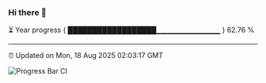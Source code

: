 ### Hi there 👋

⏳ Year progress { ██████████████████▁▁▁▁▁▁▁▁▁▁▁▁ } 62.76 %

---

⏰ Updated on Mon, 18 Aug 2025 02:03:17 GMT

![Progress Bar CI](https://github.com/liununu/liununu/workflows/Progress%20Bar%20CI/badge.svg)
